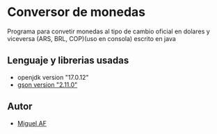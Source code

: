 # Conversor de monedas
Programa para convetir monedas al tipo de cambio  oficial en dolares y viceversa (ARS, BRL, COP)(uso en consola) escrito en java

Lenguaje y librerias usadas 
-  

- openjdk version "17.0.12" 
- [gson version "2.11.0"](https://repo1.maven.org/maven2/com/google/code/gson/gson/2.11.0/gson-2.11.0.jar)

Autor
-
- [Miguel AF](https://github.com/mig-af)
